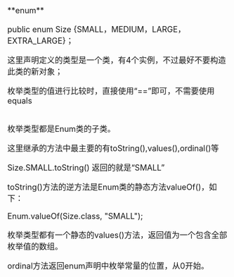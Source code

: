 <font size=4>
**enum**

public enum Size {SMALL，MEDIUM，LARGE，EXTRA_LARGE}；

这里声明定义的类型是一个类，有4个实例，不过最好不要构造此类的新对象；

枚举类型的值进行比较时，直接使用“==”即可，不需要使用equals

<br>
枚举类型都是Enum类的子类。

这里继承的方法中最主要的有toString(),values(),ordinal()等

Size.SMALL.toString() 返回的就是“SMALL”

toString()方法的逆方法是Enum类的静态方法valueOf()，如下：

Enum.valueOf(Size.class, "SMALL");

枚举类型都有一个静态的values()方法，返回值为一个包含全部枚举值的数组。

ordinal方法返回enum声明中枚举常量的位置，从0开始。

</font>

